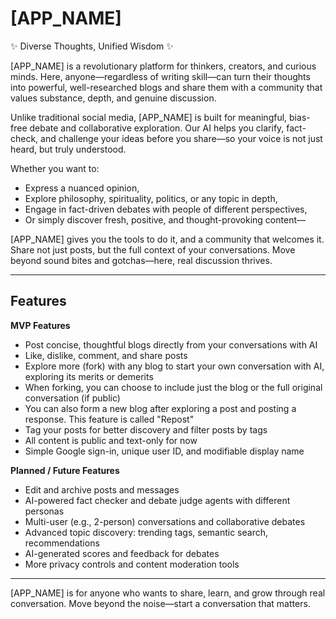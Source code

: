 # [APP_NAME]

✨ Diverse Thoughts, Unified Wisdom ✨

[APP_NAME] is a revolutionary platform for thinkers, creators, and curious minds. Here, anyone—regardless of writing skill—can turn their thoughts into powerful, well-researched blogs and share them with a community that values substance, depth, and genuine discussion.

Unlike traditional social media, [APP_NAME] is built for meaningful, bias-free debate and collaborative exploration. Our AI helps you clarify, fact-check, and challenge your ideas before you share—so your voice is not just heard, but truly understood.

Whether you want to:
- Express a nuanced opinion,
- Explore philosophy, spirituality, politics, or any topic in depth,
- Engage in fact-driven debates with people of different perspectives,
- Or simply discover fresh, positive, and thought-provoking content—

[APP_NAME] gives you the tools to do it, and a community that welcomes it. Share not just posts, but the full context of your conversations. Move beyond sound bites and gotchas—here, real discussion thrives.

---

## Features

**MVP Features**

- Post concise, thoughtful blogs directly from your conversations with AI
- Like, dislike, comment, and share posts
- Explore more (fork) with any blog to start your own conversation with AI, exploring its merits or demerits
- When forking, you can choose to include just the blog or the full original conversation (if public)
- You can also form a new blog after exploring a post and posting a response. This feature is called "Repost"
- Tag your posts for better discovery and filter posts by tags
- All content is public and text-only for now
- Simple Google sign-in, unique user ID, and modifiable display name

**Planned / Future Features**

- Edit and archive posts and messages
- AI-powered fact checker and debate judge agents with different personas
- Multi-user (e.g., 2-person) conversations and collaborative debates
- Advanced topic discovery: trending tags, semantic search, recommendations
- AI-generated scores and feedback for debates
- More privacy controls and content moderation tools

---

[APP_NAME] is for anyone who wants to share, learn, and grow through real conversation. Move beyond the noise—start a conversation that matters.
